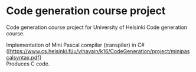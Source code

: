 # Code generation course project
Code generation course project for University of Helsinki Code generation course. 

Implementation of Mini Pascal compiler (transpiler) in C# ([https://www.cs.helsinki.fi/u/vihavain/k16/CodeGeneration/project/minipascalsyntax.pdf]  
Produces C code.  
